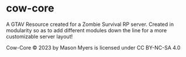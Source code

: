 # cow-core
A GTAV Resource created for a Zombie Survival RP server. Created in modularity so as to add different modules down the line for a more customizable server layout!

Cow-Core © 2023 by Mason Myers is licensed under CC BY-NC-SA 4.0
